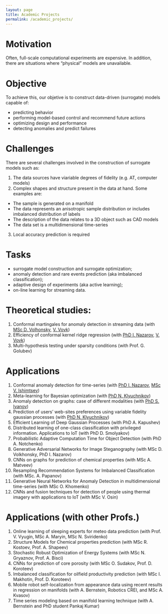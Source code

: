```yaml
---
layout: page
title: Academic Projects
permalink: /academic_projects/
---
```


# Motivation
Often, full-scale computational experiments are expensive. In addition, there are situations where “physical” models are unavailable.

# Objective
To achieve this, our objetive is to construct data-driven (surrogate) models capable of:
- predicting behavior
- performing model-based control and recommend future actions
- optimizing design and performance
- detecting anomalies and predict failures

# Challenges
There are several challenges involved in the construction of surrogate models such as:
1. The data sources have viariable degrees of fidelity (e.g. AT, computer models)
2. Complex shapes and structure present in the data at hand. Some examples are:
- The sample is generated on a manifold
- The data represents an anisotropic sample distribution or includes imbalanced distribution of labels
- The description of the data relates to a 3D object such as CAD models
- The data set is a multidimensional time-series
3. Local accuracy prediction is required

# Tasks
- surrogate model construction and surrogate optimization;
- anomaly detection and rare events prediction (aka imbalanced classification);
- adaptive design of experiments (aka active learning);
- on-line learning for streaming data.

# Theoretical studies:
1. Conformal martingales for anomaly detection in streaming data (with [MSc D. Volhonsky](/stuff/DenisVolkhonsky), [V. Vovk](http://www.vovk.net/))
2. Efficiency of conformal kernel ridge regression (with [PhD I. Nazarov](/stuff/IvanNazarov), [V. Vovk](http://www.vovk.net/))
3. Multi-hypothesis testing under sparsity conditions (with Prof. G. Golubev)

# Applications
1. Conformal anomaly detection for time-series (with [PhD I. Nazarov](/stuff/IvanNazarov), [MSc V. Ishimtsev](/stuff/VladislavIshimtsev))
2. Meta-learning for Bayesian optimization (with [PhD N. Klyuchnikov](/stuff/NikitaKlyuchnikov))
3. Anomaly detection on graphs: case of different modalities (with [PhD S. Ivanov](https://nd7141.github.io/))
4. Prediction of users’ web-sites preferences using variable fidelity gaussian processes (with [PhD N. Klyuchnikov](/stuff/NikitaKlyuchnikov))
5. Efficient Learning of Deep Gaussian Processes (with PhD A. Kapushev)
6. Distributed learning of one-class classification with privileged information. Applications to IoT (with PhD D. Smolyakov)
7. Probabilistic Adaptive Computation Time for Object Detection (with PhD A. Notchenko)
8. Generative Adversarial Networks for Image Steganography (with MSc D. Volkhonsky, PhD I. Nazarov)
9. CNNs on graphs for prediction of chemical properties (with MSc A. Matveev)
10. Resampling Recommendation Systems for Imbalanced Classification (with MSc. A. Papanov)
11. Generative Neural Networks for Anomaly Detection in multidimensional time-series (with MSc O. Khomenko)
12. CNNs and fusion techniques for detection of people using thermal imagery with applications to IoT (with MSc V. Osin)


# Applications (with other Profs.)
1. Online learning of sleeping experts for meteo data prediction (with Prof. V. Vyugin, MSc A. Maryin, MSc N. Sviridenko)
2. Structure Models for Chemical properties prediction (with MSc R. Kostoev, Prof. A. Shapeev)
3. Stochastic Robust Optimization of Energy Systems (with MSc N. Gryaznov, Prof. A. Bisci)
4. CNNs for prediction of core porosity (with MSc O. Sudakov, Prof. D. Koroteev)
5. Imbalanced classification for oilfield productivity prediction (with MSc I. Makhotin, Prof. D. Koroteev)
6. Mobile robot self-localization from appearance data using recent results in regression on manifolds (with A. Bernstein, Robotics CREI, and MSc A. Kvasov)
7. Time series modeling based on manifold learning technique (with A. Bernstein and PhD student Pankaj Kumar)
